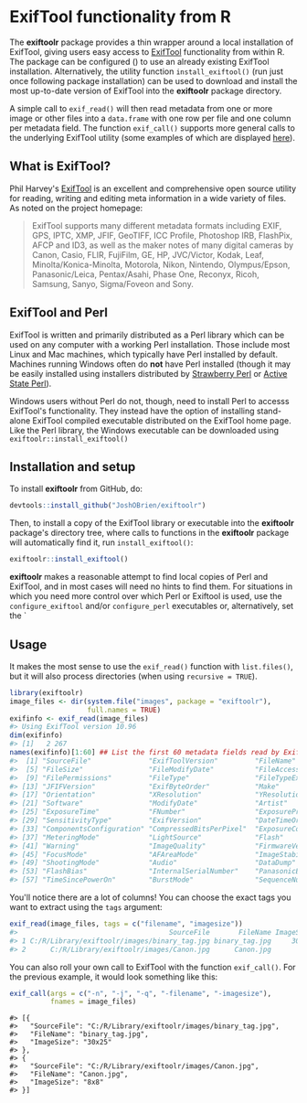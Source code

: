 <!-- README.md is generated from README.Rmd. Please edit that file -->



# ExifTool functionality from R

The **exiftoolr** package provides a thin wrapper around a local
installation of ExifTool, giving users easy access to
[ExifTool][ExifTool-home] functionality from within R. The package can
be configured () to use an already existing ExifTool
installation. Alternatively, the utility function `install_exiftool()`
(run just once following package installation) can be used to download
and install the most up-to-date version of ExifTool into the
**exiftoolr** package directory.

A simple call to `exif_read()` will then read metadata from one or
more image or other files into a `data.frame` with one row per file
and one column per metadata field. The function `exif_call()` supports
more general calls to the underlying ExifTool utility (some examples
of which are displayed [here][ExifTool-examples]).


## What is ExifTool?

Phil Harvey's [ExifTool][ExifTool-home] is an excellent and
comprehensive open source utility for reading, writing and editing
meta information in a wide variety of files. As noted on the project
homepage: 

> ExifTool supports many different metadata formats including EXIF, GPS,
> IPTC, XMP, JFIF, GeoTIFF, ICC Profile, Photoshop IRB, FlashPix, AFCP
> and ID3, as well as the maker notes of many digital cameras by Canon,
> Casio, FLIR, FujiFilm, GE, HP, JVC/Victor, Kodak, Leaf,
> Minolta/Konica-Minolta, Motorola, Nikon, Nintendo, Olympus/Epson,
> Panasonic/Leica, Pentax/Asahi, Phase One, Reconyx, Ricoh, Samsung,
> Sanyo, Sigma/Foveon and Sony.



## ExifTool and Perl

ExifTool is written and primarily distributed as a Perl library which
can be used on any computer with a working Perl installation. Those
include most Linux and Mac machines, which typically have Perl
installed by default. Machines running Windows often do **not** have
Perl installed (though it may be easily installed using installers
distributed by [Strawberry Perl][Strawberry-Perl] or [Active State
Perl][ActiveState-Perl]).

Windows users without Perl do not, though, need to install Perl to
accesss ExifTool's functionality. They instead have the option of
installing stand-alone ExifTool compiled executable distributed on the
ExifTool home page. Like the Perl library, the Windows executable can
be downloaded using `exiftoolr::install_exiftool()`


## Installation and setup

To install **exiftoolr** from GitHub, do:


```r
devtools::install_github("JoshOBrien/exiftoolr")
```

Then, to install a copy of the ExifTool library or executable into the
**exiftoolr** package's directory tree, where calls to functions in
the **exiftoolr** package will automatically find it, run
`install_exiftool()`:


```r
exiftoolr::install_exiftool()
```

**exiftoolr** makes a reasonable attempt to find local copies of Perl
and ExifTool, and in most cases will need no hints to find them. For
situations in which you need more control over which Perl or Exiftool
is used, use the `configure_exiftool` and/or `configure_perl`
executables or, alternatively, set the `


## Usage

It makes the most sense to use the `exif_read()` function with
`list.files()`, but it will also process directories (when using
`recursive = TRUE`).


```r
library(exiftoolr)
image_files <- dir(system.file("images", package = "exiftoolr"), 
                   full.names = TRUE)
exifinfo <- exif_read(image_files)
#> Using ExifTool version 10.96
dim(exifinfo)
#> [1]   2 267
names(exifinfo)[1:60] ## List the first 60 metadata fields read by ExifTool
#>  [1] "SourceFile"              "ExifToolVersion"         "FileName"                "Directory"              
#>  [5] "FileSize"                "FileModifyDate"          "FileAccessDate"          "FileCreateDate"         
#>  [9] "FilePermissions"         "FileType"                "FileTypeExtension"       "MIMEType"               
#> [13] "JFIFVersion"             "ExifByteOrder"           "Make"                    "Model"                  
#> [17] "Orientation"             "XResolution"             "YResolution"             "ResolutionUnit"         
#> [21] "Software"                "ModifyDate"              "Artist"                  "YCbCrPositioning"       
#> [25] "ExposureTime"            "FNumber"                 "ExposureProgram"         "ISO"                    
#> [29] "SensitivityType"         "ExifVersion"             "DateTimeOriginal"        "CreateDate"             
#> [33] "ComponentsConfiguration" "CompressedBitsPerPixel"  "ExposureCompensation"    "MaxApertureValue"       
#> [37] "MeteringMode"            "LightSource"             "Flash"                   "FocalLength"            
#> [41] "Warning"                 "ImageQuality"            "FirmwareVersion"         "WhiteBalance"           
#> [45] "FocusMode"               "AFAreaMode"              "ImageStabilization"      "MacroMode"              
#> [49] "ShootingMode"            "Audio"                   "DataDump"                "WhiteBalanceBias"       
#> [53] "FlashBias"               "InternalSerialNumber"    "PanasonicExifVersion"    "ColorEffect"            
#> [57] "TimeSincePowerOn"        "BurstMode"               "SequenceNumber"          "ContrastMode"
```

You'll notice there are a lot of columns! You can choose the exact
tags you want to extract using the `tags` argument:


```r
exif_read(image_files, tags = c("filename", "imagesize"))
#>                                     SourceFile       FileName ImageSize
#> 1 C:/R/Library/exiftoolr/images/binary_tag.jpg binary_tag.jpg     30x25
#> 2      C:/R/Library/exiftoolr/images/Canon.jpg      Canon.jpg       8x8
```

You can also roll your own call to ExifTool with the function
`exif_call()`. For the previous example, it would look something like
this:


```r
exif_call(args = c("-n", "-j", "-q", "-filename", "-imagesize"),
          fnames = image_files)
```


```
#> [{
#>   "SourceFile": "C:/R/Library/exiftoolr/images/binary_tag.jpg",
#>   "FileName": "binary_tag.jpg",
#>   "ImageSize": "30x25"
#> },
#> {
#>   "SourceFile": "C:/R/Library/exiftoolr/images/Canon.jpg",
#>   "FileName": "Canon.jpg",
#>   "ImageSize": "8x8"
#> }]
```




[ExifTool-home]: http://www.sno.phy.queensu.ca/%7Ephil/exiftool/
[ExifTool-examples]: http://owl.phy.queensu.ca/~phil/exiftool/examples.html
[Strawberry-Perl]: http://www.strawberryperl.com/
[ActiveState-Perl]: https://www.activestate.com/activeperl/downloads
